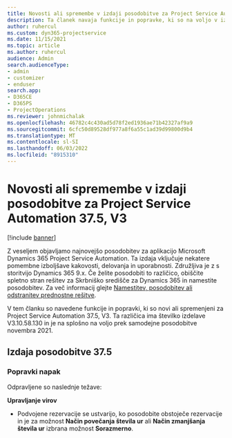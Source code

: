 ```yaml
---
title: Novosti ali spremembe v izdaji posodobitve za Project Service Automation 37.5, V3
description: Ta članek navaja funkcije in popravke, ki so na voljo v izdaji posodobitve 37.5, V3 storitve Microsoft Dynamics 365 Project Service Automation.
author: ruhercul
ms.custom: dyn365-projectservice
ms.date: 11/15/2021
ms.topic: article
ms.author: ruhercul
audience: Admin
search.audienceType:
- admin
- customizer
- enduser
search.app:
- D365CE
- D365PS
- ProjectOperations
ms.reviewer: johnmichalak
ms.openlocfilehash: 46782c4c430ad5d78f2ed1936ae71b42327af9a9
ms.sourcegitcommit: 6cfc50d89528df977a8f6a55c1ad39d99800d9b4
ms.translationtype: MT
ms.contentlocale: sl-SI
ms.lasthandoff: 06/03/2022
ms.locfileid: "8915310"
---
```

# <a name="whats-new-or-changed-in-project-service-automation-update-release-375-v3"></a>Novosti ali spremembe v izdaji posodobitve za Project Service Automation 37.5, V3

[!include [banner](../includes/psa-now-project-operations.md)]

Z veseljem objavljamo najnovejšo posodobitev za aplikacijo Microsoft Dynamics 365 Project Service Automation. Ta izdaja vključuje nekatere pomembne izboljšave kakovosti, delovanja in uporabnosti. Združljiva je z s storitvijo Dynamics 365 9.x. Če želite posodobiti to različico, obiščite spletno stran rešitev za Skrbniško središče za Dynamics 365 in namestite posodobitev. Za več informacij glejte [Namestitev, posodobitev ali odstranitev prednostne rešitve](/power-platform/admin/install-remove-preferred-solution).

V tem članku so navedene funkcije in popravki, ki so novi ali spremenjeni za Project Service Automation 37.5, V3. Ta različica ima številko izdelave V3.10.58.130 in je na splošno na voljo prek samodejne posodobitve novembra 2021.

## <a name="update-release-375"></a>Izdaja posodobitve 37.5

### <a name="bug-fixes"></a>Popravki napak

Odpravljene so naslednje težave:

**Upravljanje virov**
- Podvojene rezervacije se ustvarijo, ko posodobite obstoječe rezervacije in je za možnost **Način povečanja števila ur** ali **Način zmanjšanja števila ur** izbrana možnost **Sorazmerno**.
